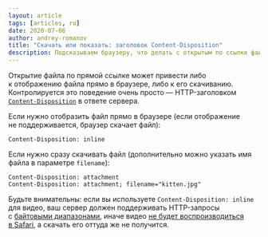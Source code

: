 ```yaml
---
layout: article
tags: [articles, ru]
date: 2020-07-06
author: andrey-romanov
title: "Скачать или показать: заголовок Content-Disposition"
description: Подсказываем браузеру, что делать с открытым по ссылке файлом
---
```

Открытие файла по прямой ссылке может привести либо к отображению файла прямо в браузере, либо к его скачиванию. Контролируется это поведение очень просто — HTTP-заголовком [`Content-Disposition`](https://developer.mozilla.org/en-US/docs/Web/HTTP/Headers/Content-Disposition) в ответе сервера.

Если нужно отобразить файл прямо в браузере (если отображение не поддерживается, браузер скачает файл):

```
Content-Disposition: inline
```

Если нужно сразу скачивать файл (дополнительно можно указать имя файла в параметре `filename`):

```
Content-Disposition: attachment
Content-Disposition: attachment; filename="kitten.jpg"
```

Будьте внимательны: если вы используете `Content-Disposition: inline` для видео, ваш сервер должен поддерживать HTTP-запросы с [байтовыми диапазонами](https://en.wikipedia.org/wiki/Byte_serving), иначе видео [не будет воспроизводиться в Safari](https://developer.apple.com/library/archive/documentation/AppleApplications/Reference/SafariWebContent/CreatingVideoforSafarioniPhone/CreatingVideoforSafarioniPhone.html#//apple_ref/doc/uid/TP40006514-SW6), а скачать его оттуда же не получится.
